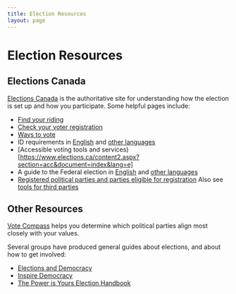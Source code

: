 ```yaml
---
title: Election Resources
layout: page
---
```


# Election Resources


## Elections Canada

[Elections Canada](https://elections.ca) is the authoritative site for understanding how the
election is set up and how you participate. Some helpful pages
include: 

- [Find your
  riding](https://www.elections.ca/Scripts/vis/FindED?L=e&QID=-1&PAGEID=20)
- [Check your voter
  registration](https://www.elections.ca/content2.aspx?section=reg&document=index&lang=e)
- [Ways to
  vote](https://www.elections.ca/content2.aspx?section=vote&document=index&lang=e)
- ID
  requirements in [English](https://www.elections.ca/content2.aspx?section=id&document=index&lang=e)
  and [other
  languages](https://www.elections.ca/content2.aspx?section=id&dir=idLangs&document=index&lang=e)
- [Accessible voting tools and
  services)[https://www.elections.ca/content2.aspx?section=acc&document=index&lang=e]
- A guide to the Federal election in
  [English](https://www.elections.ca/content2.aspx?section=spr&dir=voting&document=guige&lang=e)
  and [other
  languages](https://www.elections.ca/content2.aspx?section=spr&dir=voting/gui-lang&document=index&lang=e)
- [Registered political parties and parties eligible for
  registration](https://www.elections.ca/content.aspx?section=pol&dir=par&document=index&lang=e)
  Also see [tools for third
  parties](https://www.elections.ca/content.aspx?section=pol&dir=thi&document=index&lang=e)


## Other Resources

[Vote Compass](https://votecompass.cbc.ca/canada/) helps you
determine which political parties align most closely with your
values.

Several groups have produced general guides about elections, and about
how to get involved:

- [Elections and Democracy](https://electionsanddemocracy.ca/)
- [Inspire Democracy](http://inspirerlademocratie-inspiredemocracy.ca/index-eng.asp)
- [The Power is Yours Election
  Handbook](https://www.engagedemocracy.ca/introduction)
